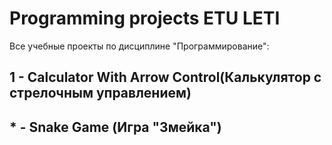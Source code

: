 # Programming projects ETU LETI
 Все учебные проекты по дисциплине "Программирование":
## 1 - Calculator With Аrrow Control(Калькулятор с стрелочным управлением)
## * - Snake Game (Игра "Змейка")
